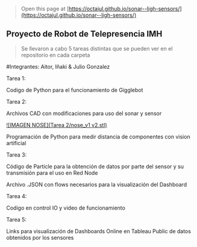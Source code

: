 
> Open this page at [https://octajul.github.io/sonar--ligh-sensors/](https://octajul.github.io/sonar--ligh-sensors/)

## Proyecto de Robot de Telepresencia IMH

>Se llevaron a cabo 5 tareas distintas que se pueden ver en el repositorio en cada carpeta
>

#Integrantes: Aitor, Iñaki & Julio Gonzalez

Tarea 1:

Codigo de Python para el funcionamiento de Gigglebot

Tarea 2: 

Archivos CAD con modificaciones para uso del sonar y sensor


[![IMAGEN NOSE](Tarea 2/nose_v1 v2.stl)](https://github.com/Octajul/IMH-Robot-Telepresencia---Grupo-5/blob/master/Tarea%202/nose_v1%20v2.stl)




Programación de Python para medir distancia de componentes con vision artificial

Tarea 3: 

Código de Particle para la obtención de datos por parte del sensor y su transmisión para el uso en Red Node

Archivo .JSON con flows necesarios para la visualización del Dashboard

Tarea 4: 

Codigo en control IO y video de funcionamiento 

Tarea 5:

Links para visualización de Dashboards Online en Tableau Public de datos obtenidos por los sensores 
